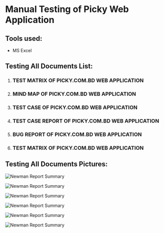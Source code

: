 # Manual Testing of Picky Web Application

## Tools used:
- MS Excel

## Testing All Documents List:
1. ### TEST MATRIX OF PICKY.COM.BD WEB APPLICATION

2. ### MIND MAP OF PICKY.COM.BD WEB APPLICATION

3. ### TEST CASE OF PICKY.COM.BD WEB APPLICATION

4. ### TEST CASE REPORT OF PICKY.COM.BD WEB APPLICATION

5. ### BUG REPORT OF PICKY.COM.BD WEB APPLICATION

6. ### TEST MATRIX OF PICKY.COM.BD WEB APPLICATION

	


## Testing All Documents Pictures:
![Newman Report Summary](https://github.com/rubelhosainsqa/Manual-Testing-of-Picky-Web-Application/assets/119733194/defbc06e-e86b-49e5-a732-96692d411742)


![Newman Report Summary](https://github.com/rubelhosainsqa/Manual-Testing-of-Picky-Web-Application/assets/119733194/f816dca7-3e27-49e5-a8ff-a9567129190a)


![Newman Report Summary](https://github.com/rubelhosainsqa/Manual-Testing-of-Picky-Web-Application/assets/119733194/86102f06-b5af-4f17-bf0f-1ddbc0cb9055)


![Newman Report Summary](https://github.com/rubelhosainsqa/Manual-Testing-of-Picky-Web-Application/assets/119733194/0530214a-efcc-410a-8d08-e6370d6474b6)


![Newman Report Summary](https://github.com/rubelhosainsqa/Manual-Testing-of-Picky-Web-Application/assets/119733194/ad15573a-d6b5-400f-9a86-da3fa61b4f23)


![Newman Report Summary](https://github.com/rubelhosainsqa/Manual-Testing-of-Picky-Web-Application/assets/119733194/334297f3-5733-4d80-be86-e5ba0db8a306)


